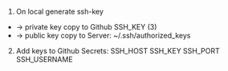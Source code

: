 1. On local generate ssh-key
+ -> private key copy to Github SSH_KEY (3)
+ -> public key copy to Server: ~/.ssh/authorized_keys

2. Add  keys to  Github Secrets: SSH_HOST SSH_KEY SSH_PORT SSH_USERNAME